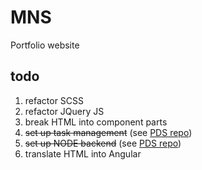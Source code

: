 # MNS
Portfolio website

## todo

1. refactor SCSS
2. refactor JQuery JS
3. break HTML into component parts
4. ~~set up task management~~ (see [PDS repo](https://github.com/davieghost/PDS))
5. ~~set up NODE backend~~ (see [PDS repo](https://github.com/davieghost/PDS))
6. translate HTML into Angular